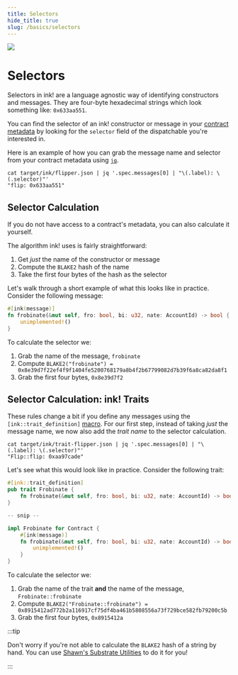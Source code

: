```yaml
---
title: Selectors
hide_title: true
slug: /basics/selectors
---
```


<img src="/img/title/selector-hex.svg" className="titlePic" />

# Selectors

Selectors in ink! are a language agnostic way of identifying constructors and messages.
They are four-byte hexadecimal strings which look something like: `0x633aa551`.

You can find the selector of an ink! constructor or message in your
[contract metadata](/basics/metadata) by looking for the `selector` field of the dispatchable
you're interested in.

Here is an example of how you can grab the message name and selector from your contract
metadata using [`jq`](https://stedolan.github.io/jq/).

```
cat target/ink/flipper.json | jq '.spec.messages[0] | "\(.label): \(.selector)"'
"flip: 0x633aa551"
```

## Selector Calculation

If you do not have access to a contract's metadata, you can also calculate it yourself.

The algorithm ink! uses is fairly straightforward:
1. Get _just_ the name of the constructor or message
2. Compute the `BLAKE2` hash of the name
3. Take the first four bytes of the hash as the selector

Let's walk through a short example of what this looks like in practice. Consider the
following message:

```rust
#[ink(message)]
fn frobinate(&mut self, fro: bool, bi: u32, nate: AccountId) -> bool {
    unimplemented!()
}
```

To calculate the selector we:
1. Grab the name of the message, `frobinate`
2. Compute `BLAKE2("frobinate") = 0x8e39d7f22ef4f9f1404fe5200768179a8b4f2b67799082d7b39f6a8ca82da8f1`
3. Grab the first four bytes, `0x8e39d7f2`

## Selector Calculation: ink! Traits

These rules change a bit if you define any messages using the `[ink::trait_definition]`
[macro](/basics/trait-definitions). For our first step, instead of taking _just_ the
message name, we now also add the _trait name_ to the selector calculation.

```
cat target/ink/trait-flipper.json | jq '.spec.messages[0] | "\(.label): \(.selector)"'
"Flip::flip: 0xaa97cade"
```

Let's see what this would look like in practice. Consider the following trait:

```rust
#[ink::trait_definition]
pub trait Frobinate {
    fn frobinate(&mut self, fro: bool, bi: u32, nate: AccountId) -> bool;
}

-- snip --

impl Frobinate for Contract {
    #[ink(message)]
    fn frobinate(&mut self, fro: bool, bi: u32, nate: AccountId) -> bool {
        unimplemented!()
    }
}
```

To calculate the selector we:
1. Grab the name of the trait **and** the name of the message, `Frobinate::frobinate`
2. Compute `BLAKE2("Frobinate::frobinate") = 0x8915412ad772b2a116917cf75df4ba461b5808556a73f729bce582fb79200c5b`
3. Grab the first four bytes, `0x8915412a`

:::tip

Don't worry if you're not able to calculate the `BLAKE2` hash of a string by hand. You
can use [Shawn's Substrate Utilities](https://www.shawntabrizi.com/substrate-js-utilities/)
to do it for you!

:::
